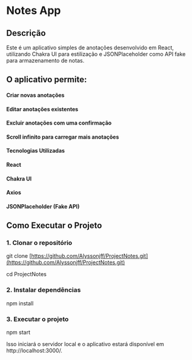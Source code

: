 # Notes App

## Descrição

Este é um aplicativo simples de anotações desenvolvido em React, utilizando Chakra UI para estilização e JSONPlaceholder como API fake para armazenamento de notas.

## O aplicativo permite:

#### Criar novas anotações

#### Editar anotações existentes

#### Excluir anotações com uma confirmação

#### Scroll infinito para carregar mais anotações

#### Tecnologias Utilizadas

#### React

#### Chakra UI

#### Axios

#### JSONPlaceholder (Fake API)

## Como Executar o Projeto

### 1. Clonar o repositório

git clone [https://github.com/Alyssonjff/ProjectNotes.git](https://github.com/Alyssonjff/ProjectNotes.git)

cd ProjectNotes

### 2. Instalar dependências

npm install

### 3. Executar o projeto

npm start

Isso iniciará o servidor local e o aplicativo estará disponível em http://localhost:3000/.

